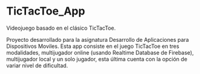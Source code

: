 # TicTacToe_App
Videojuego basado en el clásico TicTacToe.

Proyecto desarrollado para la asignatura Desarrollo de Aplicaciones para Dispositivos Moviles. Esta app consiste en el juego TicTacToe en tres modalidades, multijugador online (usando Realtime Database de Firebase), multijugador local y un solo jugador, esta última cuenta con la opción de variar nivel de dificultad. 
